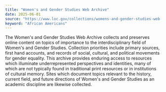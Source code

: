 ```yaml
---
title: "Women's and Gender Studies Web Archive"
date: 2025-06-01
source: "https://www.loc.gov/collections/womens-and-gender-studies-web-archive/about-this-collection/"
keyword: "African Americans"
---
```


The Women's and Gender Studies Web Archive collects and preserves online content on topics of importance to the interdisciplinary field of Women's and Gender Studies. Collection priorities include primary sources, first hand accounts, and records of social, cultural, and political movements for gender equality. This archive provides enduring access to resources which illuminate underrepresented perspectives and identities, many of which are not typically found in traditional print resources or in institutions of cultural memory. Sites which document topics relevant to the history, current field, and future directions of Women's and Gender Studies as an academic discipline are likewise collected.